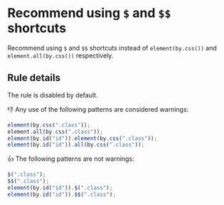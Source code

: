 # Recommend using `$` and `$$` shortcuts

Recommend using `$` and `$$` shortcuts instead of `element(by.css())` and `element.all(by.css())` respectively.

## Rule details

The rule is disabled by default.

:thumbsdown: Any use of the following patterns are considered warnings:

```js
element(by.css(".class"));
element.all(by.css(".class"));
element(by.id("id")).element(by.css(".class"));
element(by.id("id")).all(by.css(".class"));
```

:thumbsup: The following patterns are not warnings:

```js
$(".class");
$$(".class");
element(by.id("id")).$(".class");
element(by.id("id")).$$(".class");
```
